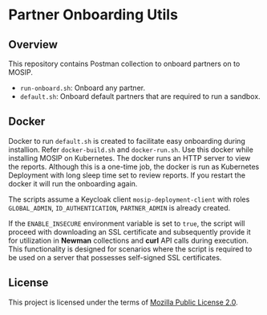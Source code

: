 # Partner Onboarding Utils

## Overview
This repository contains Postman collection to onboard partners on to MOSIP.

* `run-onboard.sh`:  Onboard any partner.
* `default.sh`: Onboard default partners that are required to run a sandbox.

## Docker
Docker to run `default.sh` is created to facilitate easy onboarding during installion. Refer `docker-build.sh` and `docker-run.sh`. Use this docker while installing MOSIP on Kubernetes. The docker runs an HTTP server to view the reports. Although this is a one-time job, the docker is run as Kubernetes Deployment with long sleep time set to review reports. If you restart the docker it will run the onboarding again.

The scripts assume a Keycloak client `mosip-deployment-client` with roles `GLOBAL_ADMIN`, `ID_AUTHENTICATION`, `PARTNER_ADMIN` is already created.

If the `ENABLE_INSECURE` environment variable is set to `true`, the script will proceed with downloading an SSL certificate and subsequently provide it for utilization in **Newman** collections and **curl** API calls during execution. This functionality is designed for scenarios where the script is required to be used on a server that possesses self-signed SSL certificates.

## License
This project is licensed under the terms of [Mozilla Public License 2.0](LICENSE).

